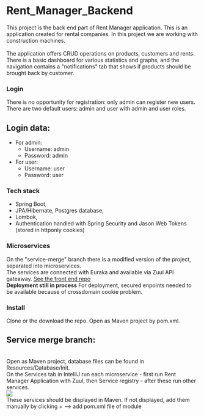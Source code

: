 # Rent_Manager_Backend

This project is the back end part of Rent Manager application.
This is an application created for rental companies. In this project we are working with construction machines.
<br><br>
The application offers CRUD operations on products, customers and rents.
There is a basic dashboard for various statistics and graphs, and the navigation contains a "notifications" tab that shows if products should be brought back by customer.
<br>

### Login
There is no opportunity for registration: only admin can register new users. There are two default users: admin and user with admin and user roles.
<br>
## Login data:
 - For admin:
    - Username: admin
    - Password: admin
  - For user:
    - Username: user
    - Password: user

### Tech stack

- Spring Boot,
- JPA/Hibernate, Postgres database,
- Lombok,
- Authentication handled with Spring Security and Jason Web Tokens (stored in httponly cookies)

### Microservices

On the "service-merge" branch there is a modified version of the project, separated into microservices. 
<br>The services are connected with Euraka and available via Zuul API gateaway.
<a href="https://github.com/EvelinSzabados/Rent-Manager">See the front end repo</a>
<br>
<b>Deployment still in process</b>
For deployment, secured enpoints needed to be available because of crossdomain cookie problem.

### Install

Clone or the download the repo. Open as Maven project by pom.xml.
<br>
## Service merge branch:
<br>
 Open as Maven project, database files can be found in Resources/Database/Init.
 <br>On the Services tab in IntelliJ run each microservice - first run Rent Manager Application with Zuul, then Service registry - after these run other services.
 <br>
 <img src="https://i.ibb.co/MsBzpMq/services.jpg">
 <br>
 These services should be displayed in Maven. If not displayed, add them manually by clicking + --> add pom.xml file of module
